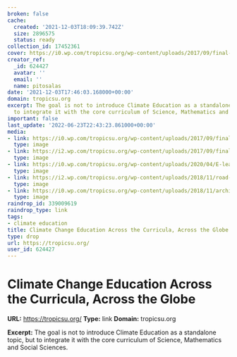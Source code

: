 ```yaml
---
broken: false
cache:
  created: '2021-12-03T18:09:39.742Z'
  size: 2896575
  status: ready
collection_id: 17452361
cover: https://i0.wp.com/tropicsu.org/wp-content/uploads/2017/09/final-logo-copy.jpg?fit=404%2C392&ssl=1
creator_ref:
  _id: 624427
  avatar: ''
  email: ''
  name: pitosalas
date: '2021-12-03T17:46:03.168000+00:00'
domain: tropicsu.org
excerpt: The goal is not to introduce Climate Education as a standalone topic, but
  to integrate it with the core curriculum of Science, Mathematics and Social Sciences.
important: false
last_update: '2022-06-23T22:43:23.861000+00:00'
media:
- link: https://i0.wp.com/tropicsu.org/wp-content/uploads/2017/09/final-logo-copy.jpg?fit=404%2C392&ssl=1
  type: image
- link: https://i2.wp.com/tropicsu.org/wp-content/uploads/2017/09/final-logo.jpg?fit=802%2C662&ssl=1
  type: image
- link: https://i0.wp.com/tropicsu.org/wp-content/uploads/2020/04/E-learning-4.jpg?w=1400&ssl=1
  type: image
- link: https://i2.wp.com/tropicsu.org/wp-content/uploads/2018/11/road-ahead-Copy.jpg?w=617&ssl=1
  type: image
- link: https://i0.wp.com/tropicsu.org/wp-content/uploads/2018/11/architect.jpg?w=617&ssl=1
  type: image
raindrop_id: 339009619
raindrop_type: link
tags:
- climate education
title: Climate Change Education Across the Curricula, Across the Globe
type: drop
url: https://tropicsu.org/
user_id: 624427
---
```


# Climate Change Education Across the Curricula, Across the Globe

**URL:** https://tropicsu.org/
**Type:** link
**Domain:** tropicsu.org

**Excerpt:** The goal is not to introduce Climate Education as a standalone topic, but to integrate it with the core curriculum of Science, Mathematics and Social Sciences.
